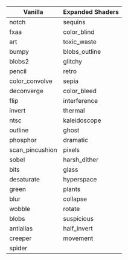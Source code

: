 Vanilla          | Expanded Shaders
-----------------|------------------
notch            | sequins
fxaa             | color_blind
art              | toxic_waste
bumpy            | blobs_outline
blobs2           | glitchy
pencil           | retro
color_convolve   | sepia
deconverge       | color_bleed
flip             | interference
invert           | thermal
ntsc             | kaleidoscope
outline          | ghost
phosphor         | dramatic
scan_pincushion  | pixels
sobel            | harsh_dither
bits             | glass
desaturate       | hyperspace
green            | plants
blur             | collapse
wobble           | rotate
blobs            | suspicious
antialias        | half_invert
creeper          | movement
spider           | 